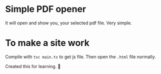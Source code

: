 
# Simple PDF opener

It will open and show you, your selected pdf file. Very simple.

# To make a site work

Compile with `tsc main.ts`
to get js file. Then open the `.html` file normally.


Created this for learning. 🙌
